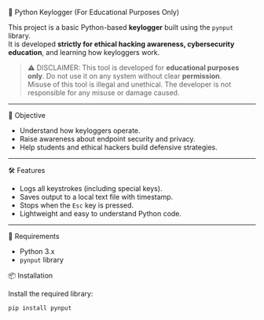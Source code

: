 🔐 Python Keylogger (For Educational Purposes Only)

This project is a basic Python-based **keylogger** built using the `pynput` library.  
It is developed **strictly for ethical hacking awareness, cybersecurity education**, and learning how keyloggers work.

> ⚠️ DISCLAIMER:
> This tool is developed for **educational purposes only**. Do not use it on any system without clear **permission**.  
> Misuse of this tool is illegal and unethical. The developer is not responsible for any misuse or damage caused.

---

🎯 Objective

- Understand how keyloggers operate.
- Raise awareness about endpoint security and privacy.
- Help students and ethical hackers build defensive strategies.

---

🛠️ Features

- Logs all keystrokes (including special keys).
- Saves output to a local text file with timestamp.
- Stops when the `Esc` key is pressed.
- Lightweight and easy to understand Python code.

---

🧰 Requirements

- Python 3.x
- `pynput` library

📦 Installation

Install the required library:

```bash
pip install pynput

